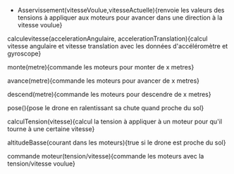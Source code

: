 
* Asservissement(vitesseVoulue,vitesseActuelle){renvoie les valeurs des tensions à appliquer aux moteurs pour avancer dans une direction à la vitesse voulue}

calculevitesse(accelerationAngulaire, accelerationTranslation){calcul vitesse angulaire et vitesse translation avec les données d'accéléromètre et gyroscope}

monte(metre){commande les moteurs pour monter de x metres}

avance(metre){commande les moteurs pour avancer de x metres}

descend(metre){commande les moteurs pour descendre de x metres}

pose(){pose le drone en ralentissant sa chute quand proche du sol}

calculTension(vitesse){calcul la tension à appliquer à un moteur pour qu'il tourne à une certaine vitesse}

altitudeBasse(courant dans les moteurs){true si le drone est proche du sol}

commande moteur(tension/vitesse){commande les moteurs avec la tension/vitesse voulue}
